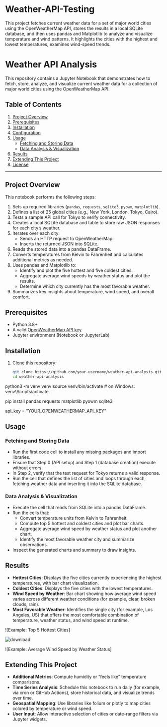 # Weather-API-Testing
This project fetches current weather data for a set of major world cities using the OpenWeatherMap API, stores the results in a local SQLite database, and then uses pandas and Matplotlib to analyze and visualize temperature and wind patterns. It highlights the cities with the highest and lowest temperatures, examines wind-speed trends. 


# Weather API Analysis

This repository contains a Jupyter Notebook that demonstrates how to fetch, store, analyze, and visualize current weather data for a collection of major world cities using the OpenWeatherMap API.

## Table of Contents

1. [Project Overview](#project-overview)  
2. [Prerequisites](#prerequisites)  
3. [Installation](#installation)  
4. [Configuration](#configuration)  
5. [Usage](#usage)  
   - [Fetching and Storing Data](#fetching-and-storing-data)  
   - [Data Analysis & Visualization](#data-analysis--visualization)  
6. [Results](#results)  
7. [Extending This Project](#extending-this-project)  
8. [License](#license)

---

## Project Overview

This notebook performs the following steps:

1. Sets up required libraries (`pandas`, `requests`, `sqlite3`, `pyowm`, `matplotlib`).  
2. Defines a list of 25 global cities (e.g., New York, London, Tokyo, Cairo).  
3. Tests a sample API call for Tokyo to verify connectivity.  
4. Creates a local SQLite database and table to store raw JSON responses for each city’s weather.  
5. Iterates over each city:
   - Sends an HTTP request to OpenWeatherMap.
   - Inserts the returned JSON into SQLite.
6. Reads the stored data into a pandas DataFrame.  
7. Converts temperatures from Kelvin to Fahrenheit and calculates additional metrics as needed.  
8. Uses pandas and Matplotlib to:
   - Identify and plot the five hottest and five coldest cities.  
   - Aggregate average wind speeds by weather status and plot the results.  
   - Determine which city currently has the most favorable weather.  
9. Summarizes key insights about temperature, wind speed, and overall comfort.

## Prerequisites

- Python 3.8+  
- A valid [OpenWeatherMap API key](https://openweathermap.org/api)  
- Jupyter environment (Notebook or JupyterLab)  

## Installation

1. Clone this repository:
   ```bash
   git clone https://github.com/your-username/weather-api-analysis.git
   cd weather-api-analysis

python3 -m venv venv
source venv/bin/activate   # on Windows: venv\Scripts\activate


pip install pandas requests matplotlib pyowm sqlite3


api_key = "YOUR_OPENWEATHERMAP_API_KEY"


## Usage

### Fetching and Storing Data
- Run the first code cell to install any missing packages and import libraries.
- Ensure that Step 0 (API setup) and Step 1 (database creation) execute without errors.
- In Step 2, verify that the test request for Tokyo returns a valid response.
- Run the cell that defines the list of cities and loops through each, fetching weather data and inserting it into the SQLite database.

### Data Analysis & Visualization
- Execute the cell that reads from SQLite into a pandas DataFrame.
- Run the cells that:
  - Convert temperature units from Kelvin to Fahrenheit.
  - Compute top 5 hottest and coldest cities and plot bar charts.
  - Aggregate average wind speed by weather status and plot another chart.
  - Identify the most favorable weather city and summarize observations.
- Inspect the generated charts and summary to draw insights.

## Results
- **Hottest Cities**: Displays the five cities currently experiencing the highest temperatures, with bar chart visualization.
- **Coldest Cities**: Displays the five cities with the lowest temperatures.
- **Wind Speed by Weather**: Bar chart showing how average wind speed varies across different weather conditions (for example, clear, broken clouds, rain).
- **Most Favorable Weather**: Identifies the single city (for example, Los Angeles, US) that offers the most comfortable combination of temperature, weather status, and wind speed at runtime.

![Example: Top 5 Hottest Cities]

![download](https://github.com/user-attachments/assets/6a7f7891-e15a-43eb-869f-6d1b1d67d3c8)


![Example: Average Wind Speed by Weather Status]

## Extending This Project
- **Additional Metrics**: Compute humidity or “feels like” temperature comparisons.
- **Time Series Analysis**: Schedule this notebook to run daily (for example, via cron or GitHub Actions), store historical data, and visualize trends over time.
- **Geospatial Mapping**: Use libraries like folium or plotly to map cities colored by temperature or wind speed.
- **User Input**: Allow interactive selection of cities or date-range filters via Jupyter widgets.



